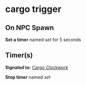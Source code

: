# cargo trigger
## On NPC Spawn

**Set a timer** named *set* for 5 seconds
## Timer(s)

**Signaled to:**  [Cargo Clockwork](/npc/56105)

**Stop timer** named *set*

